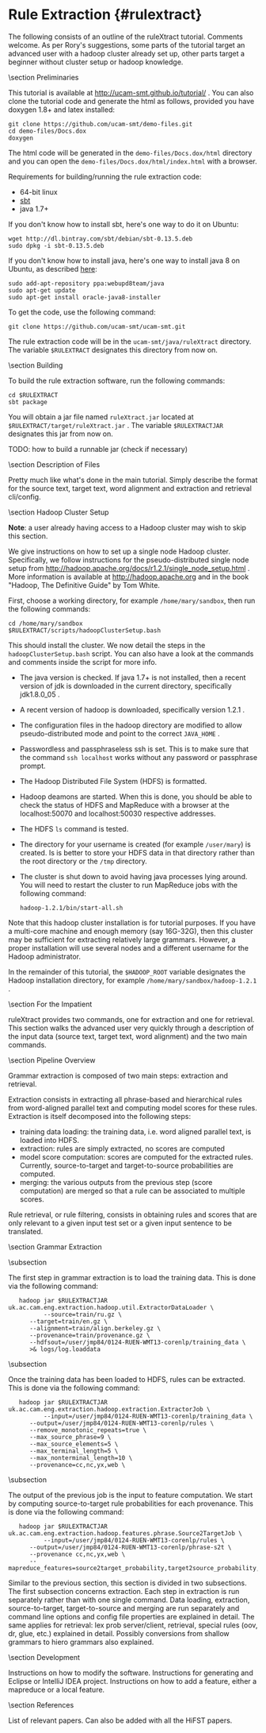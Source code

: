 Rule Extraction                {#rulextract}
=================

The following consists of an outline of the ruleXtract tutorial.
Comments welcome. As per Rory's suggestions, some parts of the
tutorial target an advanced user with a hadoop cluster already
set up, other parts target a beginner without cluster setup or
hadoop knowledge.

\section Preliminaries

This tutorial is available at http://ucam-smt.github.io/tutorial/ .
You can also clone the tutorial code and generate the html as follows,
provided you have doxygen 1.8+ and latex installed:

    git clone https://github.com/ucam-smt/demo-files.git
    cd demo-files/Docs.dox
    doxygen

The html code will be generated in the `demo-files/Docs.dox/html` directory
and you can open the `demo-files/Docs.dox/html/index.html` with a
browser.

Requirements for building/running the rule extraction code:
  + 64-bit linux
  + [sbt](http://www.scala-sbt.org/)
  + java 1.7+

If you don't know how to install sbt, here's one way to do it
on Ubuntu:

    wget http://dl.bintray.com/sbt/debian/sbt-0.13.5.deb
    sudo dpkg -i sbt-0.13.5.deb

If you don't know how to install java, here's one way to install
java 8 on Ubuntu, as described
[here](http://www.webupd8.org/2012/09/install-oracle-java-8-in-ubuntu-via-ppa.html):

    sudo add-apt-repository ppa:webupd8team/java
    sudo apt-get update
    sudo apt-get install oracle-java8-installer

To get the code, use the following command:

    git clone https://github.com/ucam-smt/ucam-smt.git

The rule extraction code will be in the `ucam-smt/java/ruleXtract`
directory. The variable `$RULEXTRACT` designates this directory
from now on.

\section Building

To build the rule extraction software, run the
following commands:

    cd $RULEXTRACT
    sbt package

You will obtain a jar file named `ruleXtract.jar`
located at `$RULEXTRACT/target/ruleXtract.jar` .
The variable `$RULEXTRACTJAR` designates this
jar from now on.

TODO: how to build a runnable jar (check if necessary)

\section Description of Files

Pretty much like what's done in the
main tutorial. Simply describe the format
for the source text, target text, word alignment and
extraction and retrieval cli/config.

\section Hadoop Cluster Setup

**Note**: a user already having access to a Hadoop cluster
may wish to skip this section.

We give instructions on how to set up a single
node Hadoop cluster. Specifically, we follow instructions
for the pseudo-distributed single node setup
from http://hadoop.apache.org/docs/r1.2.1/single_node_setup.html .
More information is available at http://hadoop.apache.org and
in the book "Hadoop, The Definitive Guide" by Tom White.

First, choose a working directory, for example `/home/mary/sandbox`, then
run the following commands:

    cd /home/mary/sandbox
    $RULEXTRACT/scripts/hadoopClusterSetup.bash

This should install the cluster. We now
detail the steps in the `hadoopClusterSetup.bash` script. You can also
have a look at the commands and comments inside the script for more info.
  + The java version is checked. If java 1.7+ is not installed, then
  a recent version of jdk is downloaded in the current directory, specifically
  jdk1.8.0_05 .
  + A recent version of hadoop is downloaded, specifically version 1.2.1 .
  + The configuration files in the hadoop directory are modified to allow
  pseudo-distributed mode and point to the correct `JAVA_HOME` .
  + Passwordless and passphraseless ssh is set. This is to make sure
  that the command `ssh localhost` works without any password or passphrase
  prompt.
  + The Hadoop Distributed File System (HDFS) is formatted.
  + Hadoop deamons are started. When this is done, you should
  be able to check the status of HDFS and MapReduce with a browser
  at the localhost:50070 and localhost:50030 respective addresses.
  + The HDFS `ls` command is tested.
  + The directory for your username is created (for example `/user/mary`)
  is created. Is is better to store your HDFS data in that directory rather
  than the root directory or the `/tmp` directory.
  + The cluster is shut down to avoid having java processes lying around.
  You will need to restart the cluster to run MapReduce jobs with the following
  command:

	`hadoop-1.2.1/bin/start-all.sh`


Note that this hadoop cluster installation is for tutorial purposes.
If you have a multi-core machine and enough memory (say 16G-32G), then
this cluster may be sufficient for extracting relatively large grammars.
However, a proper installation will use several nodes and a different
username for the Hadoop administrator.

In the remainder of this tutorial, the `$HADOOP_ROOT` variable
designates the Hadoop installation directory, for example
`/home/mary/sandbox/hadoop-1.2.1` .

\section For the Impatient

ruleXtract provides two commands, one for
extraction and one for retrieval. This section
walks the advanced user very quickly through
a description of the input data (source text,
target text, word alignment) and the two
main commands.

\section Pipeline Overview

Grammar extraction is composed of two main steps: extraction
and retrieval.

Extraction consists in extracting all phrase-based and hierarchical
rules from word-aligned parallel text and computing model scores
for these rules. Extraction is itself
decomposed into the following steps:
 + training data loading: the training data, i.e. word aligned
parallel text, is loaded into HDFS.
 + extraction: rules are simply extracted, no scores are computed
 + model score computation: scores are computed for the extracted
rules. Currently, source-to-target and target-to-source probabilities
are computed.
 + merging: the various outputs from the previous step (score computation)
are merged so that a rule can be associated to multiple scores.

Rule retrieval, or rule filtering, consists in obtaining
rules and scores that are only relevant to a given input test
set or a given input sentence to be translated.

\section Grammar Extraction

  \subsection

  The first step in grammar extraction is to load the training data.
  This is done via the following command:

       hadoop jar $RULEXTRACTJAR uk.ac.cam.eng.extraction.hadoop.util.ExtractorDataLoader \
       	      --source=train/ru.gz \
	      --target=train/en.gz \
	      --alignment=train/align.berkeley.gz \
	      --provenance=train/provenance.gz \
	      --hdfsout=/user/jmp84/0124-RUEN-WMT13-corenlp/training_data \
	      >& logs/log.loaddata

  \subsection

  Once the training data has been loaded to HDFS, rules can be extracted.
  This is done via the following command:

       hadoop jar $RULEXTRACTJAR uk.ac.cam.eng.extraction.hadoop.extraction.ExtractorJob \
       	      --input=/user/jmp84/0124-RUEN-WMT13-corenlp/training_data \
	      --output=/user/jmp84/0124-RUEN-WMT13-corenlp/rules \
	      --remove_monotonic_repeats=true \
	      --max_source_phrase=9 \
	      --max_source_elements=5 \
	      --max_terminal_length=5 \
	      --max_nonterminal_length=10 \
	      --provenance=cc,nc,yx,web \

  \subsection

  The output of the previous job is the input to feature computation.
  We start by computing source-to-target rule probabilities for each
  provenance. This is done via the following command:

       hadoop jar $RULEXTRACTJAR uk.ac.cam.eng.extraction.hadoop.features.phrase.Source2TargetJob \
       	      --input=/user/jmp84/0124-RUEN-WMT13-corenlp/rules \
	      --output=/user/jmp84/0124-RUEN-WMT13-corenlp/phrase-s2t \
	      --provenance cc,nc,yx,web \
	      --mapreduce_features=source2target_probability,target2source_probability,source2target_lexical_probability,target2source_lexical_probability,provenance_source2target_lexical_probability,provenance_target2source_lexical_probability,provenance_source2target_probability,provenance_target2source_probability

Similar to the previous section, this section
is divided in two subsections.
The first subsection concerns extraction.
Each step in extraction is run separately rather
than with one single command. Data loading,
extraction, source-to-target, target-to-source and
merging are run separately and command line options
and config file properties are explained in detail.
The same applies for retrieval: lex prob server/client,
retrieval, special rules (oov, dr, glue, etc.) explained
in detail. Possibly conversions from shallow grammars to
hiero grammars also explained.

\section Development

Instructions on how to modify the software.
Instructions for generating and Eclipse or
IntelliJ IDEA project.
Instructions on how to add a feature, either
a mapreduce or a local feature.

\section References

List of relevant papers. Can also be added
with all the HiFST papers.
